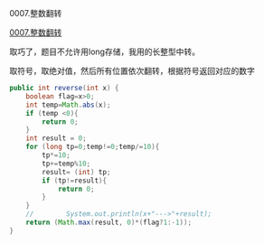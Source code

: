 0007.整数翻转

[0007.整数翻转
](https://leetcode-cn.com/problems/reverse-integer/)

取巧了，题目不允许用long存储，我用的长整型中转。

取符号，取绝对值，然后所有位置依次翻转，根据符号返回对应的数字

```java
public int reverse(int x) {
    boolean flag=x>0;
    int temp=Math.abs(x);
    if (temp <0){
        return 0;
    }
    int result = 0;
    for (long tp=0;temp!=0;temp/=10){
        tp*=10;
        tp+=temp%10;
        result= (int) tp;
        if (tp!=result){
            return 0;
        }
    }
    //        System.out.println(x+"--->"+result);
    return (Math.max(result, 0)*(flag?1:-1));
}
```



